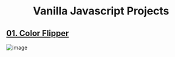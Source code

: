# <h1 align="center"> Vanilla Javascript Projects </h1>
## [01. Color Flipper](https://github.com/GulsenZalova/Vanilla-Javascript-Projects/tree/master/Color%20Flipper)
![image](https://user-images.githubusercontent.com/95272056/165988197-2343507e-6690-4dee-8c5c-9c10380c24b8.png)


